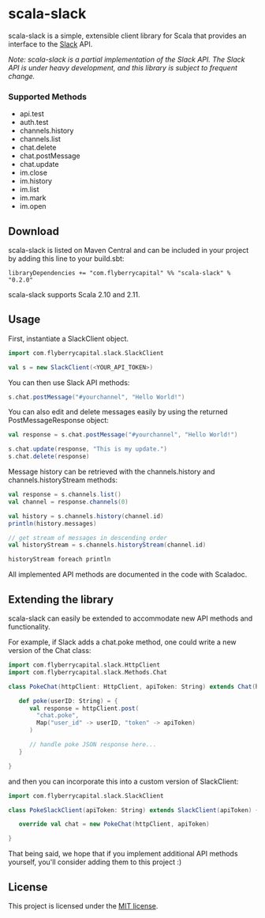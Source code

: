 # scala-slack

scala-slack is a simple, extensible client library for Scala that provides an interface to the [Slack](http://slack.com) API.

_Note: scala-slack is a partial implementation of the Slack API. The Slack API is under heavy development, and this library
is subject to frequent change._

### Supported Methods

 - api.test
 - auth.test
 - channels.history
 - channels.list
 - chat.delete
 - chat.postMessage
 - chat.update
 - im.close
 - im.history
 - im.list
 - im.mark
 - im.open

## Download

scala-slack is listed on Maven Central and can be included in your project by adding this line to your build.sbt:
```
libraryDependencies += "com.flyberrycapital" %% "scala-slack" % "0.2.0"
```
scala-slack supports Scala 2.10 and 2.11.

## Usage

First, instantiate a SlackClient object.

```scala
import com.flyberrycapital.slack.SlackClient

val s = new SlackClient(<YOUR_API_TOKEN>)
```

You can then use Slack API methods:
```scala
s.chat.postMessage("#yourchannel", "Hello World!")
```

You can also edit and delete messages easily by using the returned PostMessageResponse object:
```scala
val response = s.chat.postMessage("#yourchannel", "Hello World!")

s.chat.update(response, "This is my update.")
s.chat.delete(response)
```

Message history can be retrieved with the channels.history and channels.historyStream methods:
```scala
val response = s.channels.list()
val channel = response.channels(0)

val history = s.channels.history(channel.id)
println(history.messages)

// get stream of messages in descending order
val historyStream = s.channels.historyStream(channel.id)

historyStream foreach println
```

All implemented API methods are documented in the code with Scaladoc.

## Extending the library

scala-slack can easily be extended to accommodate new API methods and functionality.

For example, if Slack adds a chat.poke method, one could write a new version of the Chat class:
```scala
import com.flyberrycapital.slack.HttpClient
import com.flyberrycapital.slack.Methods.Chat

class PokeChat(httpClient: HttpClient, apiToken: String) extends Chat(httpClient, apiToken) {

   def poke(userID: String) = {
      val response = httpClient.post(
        "chat.poke",
        Map("user_id" -> userID, "token" -> apiToken)
      )

      // handle poke JSON response here...
   }

}
```

and then you can incorporate this into a custom version of SlackClient:

```scala
import com.flyberrycapital.slack.SlackClient

class PokeSlackClient(apiToken: String) extends SlackClient(apiToken) {

   override val chat = new PokeChat(httpClient, apiToken)

}
```

That being said, we hope that if you implement additional API methods yourself, you'll consider adding them to this project :)

## License

This project is licensed under the [MIT license](http://opensource.org/licenses/MIT).

